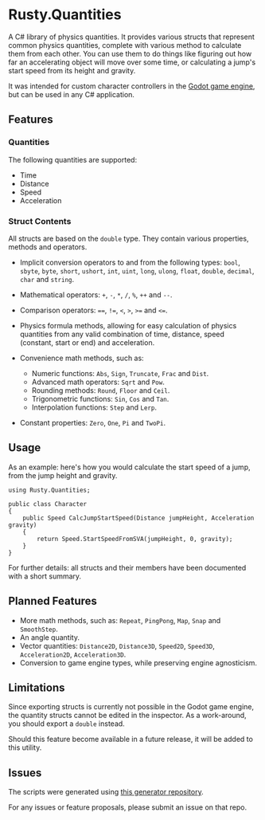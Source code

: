 # Rusty.Quantities
A C# library of physics quantities. It provides various structs that represent common physics quantities, complete with various method to calculate them from each other. You can use them to do things like figuring out how far an accelerating object will move over some time, or calculating a jump's start speed from its height and gravity.

It was intended for custom character controllers in the [Godot game engine](https://github.com/godotengine/godot), but can be used in any C# application.

## Features
### Quantities
The following quantities are supported:
- Time
- Distance
- Speed
- Acceleration

### Struct Contents
All structs are based on the `double` type. They contain various properties, methods and operators.
- Implicit conversion operators to and from the following types: `bool`, `sbyte`, `byte`, `short`, `ushort`, `int`, `uint`, `long`, `ulong`, `float`, `double`, `decimal`, `char` and `string`.

- Mathematical operators: `+`, `-`, `*`, `/`, `%`, `++` and `--`.

- Comparison operators: `==`, `!=`, `<`, `>`, `>=` and `<=`.

- Physics formula methods, allowing for easy calculation of physics quantities from any valid combination of time, distance, speed (constant, start or end) and acceleration.

- Convenience math methods, such as:
  - Numeric functions: `Abs`,  `Sign`, `Truncate`, `Frac` and `Dist`.
  - Advanced math operators: `Sqrt` and `Pow`.
  - Rounding methods: `Round`, `Floor` and `Ceil`.
  - Trigonometric functions: `Sin`, `Cos` and `Tan`.
  - Interpolation functions: `Step` and `Lerp`.

- Constant properties: `Zero`, `One`, `Pi` and `TwoPi`.

## Usage
As an example: here's how you would calculate the start speed of a jump, from the jump height and gravity.

    using Rusty.Quantities;
    
    public class Character
    {
        public Speed CalcJumpStartSpeed(Distance jumpHeight, Acceleration gravity)
        {
            return Speed.StartSpeedFromSVA(jumpHeight, 0, gravity);
        }
    }
   
For further details: all structs and their members have been documented with a short summary.

## Planned Features
- More math methods, such as: `Repeat`, `PingPong`, `Map`, `Snap` and `SmoothStep`.
- An angle quantity.
- Vector quantities: `Distance2D`, `Distance3D`, `Speed2D`, `Speed3D`, `Acceleration2D`, `Acceleration3D`.
- Conversion to game engine types, while preserving engine agnosticism.

## Limitations
Since exporting structs is currently not possible in the Godot game engine, the quantity structs cannot be edited in the inspector. As a work-around, you should export a `double` instead.

Should this feature become available in a future release, it will be added to this utility.

## Issues
The scripts were generated using [this generator repository](https://github.com/RustyRoboticsBV/Rusty.Quantities.Generator).

For any issues or feature proposals, please submit an issue on that repo.
